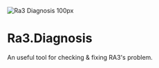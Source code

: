 ![Ra3 Diagnosis 100px](https://pic.imgdb.cn/item/63a1a639b1fccdcd36df95e3.png)

# Ra3.Diagnosis

An useful tool for checking & fixing RA3's problem.

